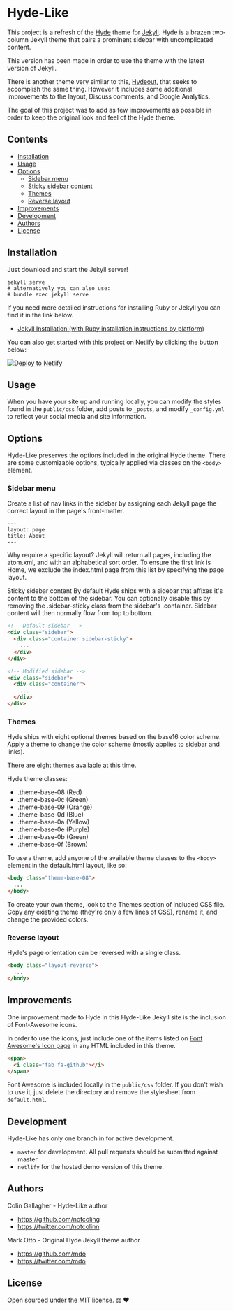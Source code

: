 # Hyde-Like

This project is a refresh of the [Hyde](https://github.com/poole/hyde) theme for [Jekyll](https://jekyllrb.com/). Hyde is a brazen two-column Jekyll theme that pairs a prominent sidebar with uncomplicated content.

This version has been made in order to use the theme with the latest version of Jekyll.

There is another theme very similar to this, [Hydeout](https://github.com/fongandrew/hydeout), that seeks to accomplish the same thing. However it includes some additional improvements to the layout, Discuss comments, and Google Analytics.

The goal of this project was to add as few improvements as possible in order to keep the original look and feel of the Hyde theme.

## Contents

- [Installation](#installation)
- [Usage](#usage)
- [Options](#options)
  - [Sidebar menu](#sidebar-menu)
  - [Sticky sidebar content](#sticky-sidebar-content)
  - [Themes](#themes)
  - [Reverse layout](#reverse-layout)
- [Improvements](#improvements)
- [Development](#development)
- [Authors](#authors)
- [License](#license)

## Installation
Just download and start the Jekyll server!

```
jekyll serve
# alternatively you can also use:
# bundle exec jekyll serve
```

If you need more detailed instructions for installing Ruby or Jekyll you can find it in the link below.

- [Jekyll Installation (with Ruby installation instructions by platform)](https://jekyllrb.com/docs/installation/)

You can also get started with this project on Netlify by clicking the button below:

<!-- Markdown snippet -->
[![Deploy to Netlify](https://www.netlify.com/img/deploy/button.svg)](https://app.netlify.com/start/deploy?repository=https://github.com/notcoling/hyde-like)

## Usage

When you have your site up and running locally, you can modify the styles found in the `public/css` folder, add posts to `_posts`, and modify `_config.yml` to reflect your social media and site information.

## Options
Hyde-Like preserves the options included in the original Hyde theme. There are some customizable options, typically applied via classes on the `<body>` element.

### Sidebar menu

Create a list of nav links in the sidebar by assigning each Jekyll page the correct layout in the page's front-matter.

```
---
layout: page
title: About
---
```

Why require a specific layout? Jekyll will return all pages, including the atom.xml, and with an alphabetical sort order. To ensure the first link is Home, we exclude the index.html page from this list by specifying the page layout.

Sticky sidebar content
By default Hyde ships with a sidebar that affixes it's content to the bottom of the sidebar. You can optionally disable this by removing the .sidebar-sticky class from the sidebar's .container. Sidebar content will then normally flow from top to bottom.

```html
<!-- Default sidebar -->
<div class="sidebar">
  <div class="container sidebar-sticky">
    ...
  </div>
</div>

<!-- Modified sidebar -->
<div class="sidebar">
  <div class="container">
    ...
  </div>
</div>
```

### Themes
Hyde ships with eight optional themes based on the base16 color scheme. Apply a theme to change the color scheme (mostly applies to sidebar and links).

There are eight themes available at this time.

Hyde theme classes:
- .theme-base-08 (Red)
- .theme-base-0c (Green)
- .theme-base-09 (Orange)
- .theme-base-0d (Blue)
- .theme-base-0a (Yellow)
- .theme-base-0e (Purple)
- .theme-base-0b (Green)
- .theme-base-0f (Brown)

To use a theme, add anyone of the available theme classes to the `<body>` element in the default.html layout, like so:

```html
<body class="theme-base-08">
  ...
</body>
```

To create your own theme, look to the Themes section of included CSS file. Copy any existing theme (they're only a few lines of CSS), rename it, and change the provided colors.

### Reverse layout

Hyde's page orientation can be reversed with a single class.

```html
<body class="layout-reverse">
  ...
</body>
```

## Improvements

One improvement made to Hyde in this Hyde-Like Jekyll site is the inclusion of Font-Awesome icons. 

In order to use the icons, just include one of the items listed on [Font Awesome's Icon page](https://fontawesome.com/icons) in any HTML included in this theme.

```html
<span>
  <i class="fab fa-github"></i>
</span>
```

Font Awesome is included locally in the `public/css` folder. If you don't wish to use it, just delete the directory and remove the stylesheet from `default.html`.

## Development
Hyde-Like has only one branch in for active development.
- `master` for development. All pull requests should be submitted against master.
- `netlify` for the hosted demo version of this theme.

## Authors
Colin Gallagher - Hyde-Like author
- https://github.com/notcoling
- https://twitter.com/notcolinn

Mark Otto - Original Hyde Jekyll theme author
- https://github.com/mdo
- https://twitter.com/mdo


## License
Open sourced under the MIT license. ⚖️ ❤️